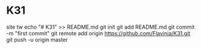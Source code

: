 # K31
site tw
echo "# K31" >> README.md
git init
git add README.md
git commit -m "first commit"
git remote add origin https://github.com/Flavinia/K31.git
git push -u origin master
